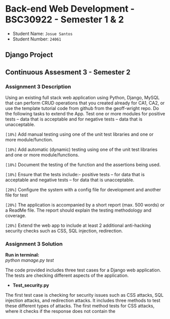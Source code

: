 # Back-end Web Development - BSC30922 - Semester 1 & 2 

* Student Name: `Josue Santos` 
* Student Number: `24061` 

## Django Project

## Continuous Assesment 3 - Semester 2

### Assignment 3 Description
Using an existing full stack web application using Python, Django, MySQL that can perform CRUD operations that you created already for CA1, CA2, or use the template tutorial code from github from the geoff-wright repo. Do the following tasks to extend the App.
Test one or more modules for positive tests – data that is acceptable and for negative tests – data that is unacceptable.

`[10%]`	Add manual testing using one of the unit test libraries and one or more module/function.

`[10%]`	Add automatic (dynamic) testing using one of the unit test libraries and one or more module/functions.

`[10%]`	Document the testing of the function and the assertions being used.

`[10%]`	Ensure that the tests include:-  positive tests – for data that is acceptable and negative tests – for data that is unacceptable.

`[20%]`	Configure the system with a config file for development and another file for test

`[20%]`	The application is accompanied by a short report (max. 500 words) or a ReadMe file. The
	report should explain the testing methodology and coverage.
	
`[20%]`	Extend the web app to include at least 2 additional anti-hacking security checks such as CSS, SQL injection, redirection.

### Assignment 3 Solution

<b>Run in terminal:</b><br>
<i> python manage.py test</i></br>

The code provided includes three test cases for a Django web application. The tests are checking different aspects of the application.

-	<b>Test_security.py</b>

The first test case is checking for security issues such as CSS attacks, SQL injection attacks, and redirection attacks. It includes three methods to test these different types of attacks. The first method tests for CSS attacks, where it checks if the response does not contain the <script> tag. The second method tests for SQL injection attacks by passing a SQL injection attack string as a parameter to the URL and checking if the response status code is 404. The third method tests for redirection attacks by checking if the response URL is not equal to the Google website's URL.

-	<b>Test_accounts.py</b>

The second test case is for testing the built-in Django accounts app. It includes three methods to test logging in, logging out, and registration. The first method tests logging in by making a GET request to the login page, followed by a POST request with correct login credentials. It checks if the response is redirected to the home page and the session contains the `_auth_user_id` key. The second method tests logging out by logging in first, then making a GET request to the logout page and checking if the response is redirected to the home page and the session does not contain the `_auth_user_id` key. The third method tests registration by making a GET request to the registration page, followed by a POST request with valid registration data. It checks if the response is redirected to the login page and the database contains a user with the provided credentials.

-	<b>Test_views.py & test_models.py</b>

The third test case is for testing the views of the application. It includes two methods to test the question index view and the question detail view. The first method tests the question index view by creating different types of questions and checking if they are displayed correctly on the index page. The second method tests the question detail view by creating a future question and checking if accessing its detail page returns a 404-status code, and creating a past question and checking if accessing its detail page displays the question's text.

-	<b>Test_settings.py</b>

This is a configuration file which sets various parameters such as `tests` app to be available for testing, some `Middleware` were disable in this settings file and the `Databases` selected is SQLite3 which is separate from the regular development database keeping the testing environment isolated from the development environment.

Overall, the test cases are testing different aspects of the web application, including security, authentication, and views. These test cases are useful for ensuring that the web application is working as expected and is secure from common attacks.


## Continuous Assessment 1 & 2 - Semester 1

### Assignment 1 Description
Develop a web application API using Python and the Django framework that can perform CRUD operations on a MySQL database. 
You are free to choose the type of data the application will store (e.g. users, cars, animals, etc.). 
The data should be complex enough, containing different types of values (Strings, ints, Booleans, etc.).

`[40%]`	All CRUD operations are working as intended (e.g. the right data is retrieved while using an index, data is being deleted by a criteria, retrieve one or multiple records).

`[10%]`	The application is connecting to the right database. 

`[10%]`	The data is complex: it contains at least one index (unique entry); has at least 3 types of variables and there are sufficient entries already in the database.

`[10%]` Code is readable: consistency, right identification, comments.

`[20%]`	The application is accompanied by a short report (max. 500 words) or a ReadMe file. The
	report should explain the developing process of the application.

`[10%]`	Creativity: Do your own research and add any other functionality to your application. (e.g.
	multiple variable types – Boolean, array, array, etc.; basic front-end; database
	complexity; multiple objects, etc.)


### Assignment 1 Solution

<b>To run the web application:</b><br>
<i> py manage.py runserver</i></br>
http://127.0.0.1:8000/<br>

The project root directory is called djangoProject (outer directory) and it is the container folder for the project. 
Inside this directory, there are:

-	<b>manage.py</b> – Command-line utility to interact with Django project.<br>
-	<b>Inner directory djangoProject</b> – This is the actual Python package and contains anything important (e.g., urls.py, settings.py).<br>
-	<b>djangoProject/__init__.py</b> – This empty file tells Python that this directory should be considered a Python package.<br>
-	<b>djangoProject/settings.py</b> – This file contains the settings or configurations for this Django project.<br>
-	<b>djangoProject/urls.py</b> – The URL declarations for this Django project, this is a “table of contents”.<br>
-	<b>djangoProject/asgi.py</b> – An entry-point for ASGI-compatible web servers.<br>
-	<b>djangoProject/wsgi.py</b> – An entry-point for WSGI-compatible web servers.<br>
-	<b>polls</b> – The web application developed in this project.<br>
-	<b>templates</b> – A folder responsible for storing the files which will give style to the web application and how it will look like.<br>
-	<b>venv</b> – Project virtual environment.

The polls app has few key files responsible for managing, displaying, accessing, and modifying the information in the database.

-	<b>polls/views.py</b> – responsible for displaying information in the web page.<br>
-	<b>polls/urls.py</b> – responsible for mapping the views in the polls application.<br>
	
An important step is to point the root <b>URLconf (djangoProject/urls.py)</b> at the <b>polls.urls</b> module.<br>
In the URLconf (inside <b>djangoProject</b> python package), is necessary to add few functions:<br>
-	<b>include()</b> – function allows referencing other URLconfs.<br>
-	<b>path()</b> – function is passed four arguments, two required: route and view and two optional: kwargs, and name.<br>
--	<i>route:</i> Is a string that contains a URL pattern.<br>
--	<i>view:</i> When Django finds a matching pattern, it calls the specified view function.<br>

To set up the MySQL database, the first step was to install the mysqlclient. <br>
Using the terminal window, the command is:<br>
	<i>pip install mysqlclient</i><br>
<br>After the installation it was necessary to create the database using the MySQL Workbench, 
once it was created the last step was to define it at <b>djangoProject/settings.py:</b><br>
<b>ENGINE</b> – backend engine which is 'django.db.backends.mysql'<br>
<b>NAME</b> – The name of the database (‘trainingdb’)<br>
<b>USER/ PASSWORD, HOST and PORT</b> – This configuration was kept as default which is 
respectively (<i>‘root’/’root’, ‘localhost’, ‘3306’</i>).<br>
With the configuration complete the next step was to run the command:<br>
<i>python manage.py migrate</i><br>
This command looks at the <b>INSTALLED_APPS</b> setting and create any necessary database
tables according to the database settings define at <b>djangoProject/settings.py</b>.<br>
The <b>djangoProject/settings.py</b> also include the Django applications that are activated
in this Django instance. By default, <b>INSTALLED_APPS</b> contains the following apps,
all of which come with Django:<br>
- <b>django.contrib.admin</b> – The admin site. <br>
- <b>django.contrib.auth</b> – An authentication system.<br>
- <b>django.contrib.contenttypes</b> – A framework for content types.<br>
- <b>django.contrib.sessions</b> – A session framework.<br>
- <b>django.contrib.messages</b> – A messaging framework.<br>
- <b>django.contrib.staticfiles</b> – A framework for managing static files.<br>

And for this project, <b>'polls.apps.PollsConfig'</b> was included.<br>
This line of code points to the configuration class for the polls app.<br>
The <b>PollsConfig class</b> can be found at <b>polls/apps.py.</b><br>
A particular modification made was to include bootstrap:<br>
<b>'bootstrap5'</b> – Is a library for HTML/CSS style used on the templates of this project.

The next step of this project was to define the models which is responsible for 
defining the database layout.<br>
In this poll app, we’ll create two models: <b>Question</b> and <b>Choice</b>. <br>
- Question has a question and a publication date.<br>
- Choice has two fields: the text of the choice and a vote tally.<br>

Each <b>Choice</b> is associated with a <b>Question</b>.<br>

Class variables used in this file:<br>
- class Question<br>
-- question_text = CharField which has the (max_length=200) characters.<br>
-- pub_date = DateTimeField which is the date when published.<br><br>

- class Choice<br>
-- question = ForeignKey (Question, on_delete=models.CASCADE)<br>
-- choice_text = CharField which has the (max_length=200) <br>
-- votes = IntegerField (default=0) default value.<br>

The relationship is defined by using <b>ForeignKey</b>.
It tells Django that each <b>Choice</b> is related to a single <b>Question</b>.<br>
Once the project models were defined and the polls app included in the <b>djangoProject/settings.py - INSTALLED_APPS.</b><br> 
The next step was to run the command:<br>
<i>python manage.py makemigrations polls</i><br>
This command tells Django there are some changes in the models file and these changes needs 
to be stored as a migration.<br>
Once it is complete the next command is:<br>
<i>python manage.py migrate<br></i>
This command is used to create those model tables in the database. 
To be able to manage the models in an easier way, Django provides an entirely automated 
administrator interface. To use this interface is necessary to create a super user (admin).<br> 
On the terminal:<br>
<i>python manage.py createsuperuser</i> 
 
After defining the credentials and creating the admin super user the next step was to 
define the admin interface at <b>polls/admin.py</b>, this part of the project can be found 
in the <b>Django tutorial part 07</b>.<br>
<b>Django tutorial part 03 and 04</b> explained how to use the templates folder and how to 
customize this project and to make the polls application interactive.<br>
<b>polls/views.py</b>:<br>
- <b>class IndexView</b> – Display the list of questions in the web page.<br>
-- <b>def get_queryset</b> - Return the last five published questions.<br><br>
- <b>class DetailView</b> – Display the question with details and the options for vote.<br><br>

- <b>class ResultsView</b> – Display the result of the poll and the number of votes in each choice.<br>
-- def vote – Responsible for doing the action of vote and recording into the database.<br>

The file <b>polls/test.py</b> is responsible for executing few test routines it is necessary because when writing new code, 
the developer can use tests to validate the code and confirm it works as expected and 
because when refactoring or modifying old code, test cases can ensure the new changes 
haven’t affected the application’s behaviour unexpectedly.<br>
Using the documentation available in <b>bootstrap website</b> was possible to design a 
better front-end.<br><br>
<i><u><b>The other functionalities of the project still under construction and will be explained in the next assignment.</b></i></u>


### Assignment 2 Description
Develop a full stack web application using Python, Django, MySQL that can perform CRUD operations. 
You are free to choose the type of data the application will store (e.g. users, cars, animals, etc.). 
The data should be complex enough, containing different types of values (Strings, ints, Booleans, etc.). 
You can reuse the code for CA1 for your server-side code.

`[10%]`	All CRUD operations are working as intended.

`[10%]`	The application is connecting to the right database.

`[10%]`	The data is complex enough.

`[10%]`	Code is readable: consistency, right identification, comments.

`[20%]`	Code added to include a log-in system.

`[20%]`	The application is accompanied by a short report (max. 500 words) or a ReadMe file. The
	report should explain the developing process of the application.

`[20%]`	Creativity: Do your own research and add any other functionality to your application (e.g., multiple variable types – image, Boolean, array, array, etc.; CSS styling - bootstrap,
	search/filtering button)
	

### Assignment 2 Solution

This project started with the first continuous assignment which created all the structure, database, and views. This second assignment implemented the authentication system which is responsible for the login/ logout, signup and reset of password which are handled by the Django Auth System.
Following the tutorials of Django Login and Logout, Signup and Password Reset was possible to create and implement in an easy, quicker, and friendly way this robust authentication system.
The Django Auth system is a built-in functionality which handles user accounts, groups, permissions and cookie-based user sessions, this system works out of the box and is customizable to suits the project needs.

Started with this tutorial:
[Django Login and Logout](https://learndjango.com/tutorials/django-login-and-logout-tutorial)

Second:
[Django Signup](https://learndjango.com/tutorials/django-signup-tutorial)

Third:
[Django Password Reset](https://learndjango.com/tutorials/django-password-reset-tutorial)


## References:
- [ Django Tutorial ](https://docs.djangoproject.com/en/4.1/intro/tutorial01/)
- [ Django Authentication](https://docs.djangoproject.com/en/4.0/topics/auth/)
- [ Django Templates ](https://docs.djangoproject.com/en/4.1/topics/templates/)
- [ Django Documentation ](https://docs.djangoproject.com/en/4.1/)
- [ Django Test Documentation](https://docs.djangoproject.com/en/4.1/topics/testing/overview/)
- [ Bootstrap Documentation ](https://mdbootstrap.com/)
